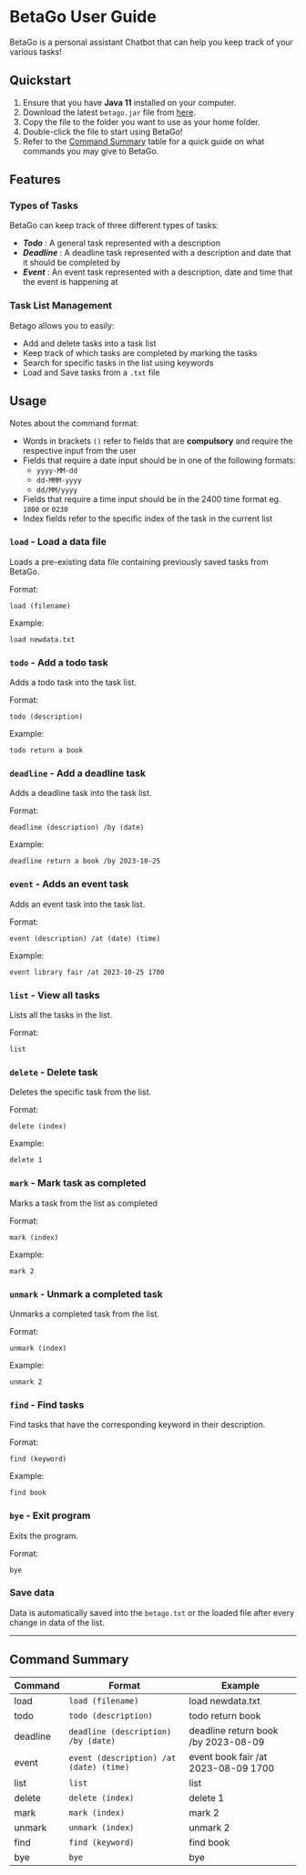 # BetaGo User Guide
BetaGo is a personal assistant Chatbot that can help you keep track of
your various tasks! 


## Quickstart
1. Ensure that you have **Java 11** installed on your computer.
2. Download the latest `betago.jar` file from [here](https://github.com/linuschancs/ip/releases/download/A-Release/betago.jar).
3. Copy the file to the folder you want to use as your home folder.
4. Double-click the file to start using BetaGo!
5. Refer to the [Command Summary](#command-summary) table for a quick guide on what commands you may give to BetaGo.


## Features 

### Types of Tasks

BetaGo can keep track of three different types of tasks:
- **_Todo_** : A general task represented with a description
- **_Deadline_** : A deadline task represented with a description and date that it should be completed by
- **_Event_** : An event task represented with a description, date and time that the event is happening at

### Task List Management

Betago allows you to easily:
- Add and delete tasks into a task list
- Keep track of which tasks are completed by marking the tasks
- Search for specific tasks in the list using keywords
- Load and Save tasks from a `.txt` file


## Usage
Notes about the command format:
- Words in brackets `()` refer to fields that are **compulsory** and require the respective input from the user
- Fields that require a date input should be in one of the following formats:
  - `yyyy-MM-dd`
  - `dd-MMM-yyyy`
  - `dd/MM/yyyy`
- Fields that require a time input should be in the 2400 time format eg. `1800` or `0230`
- Index fields refer to the specific index of the task in the current list

### `load` - Load a data file

Loads a pre-existing data file containing previously saved tasks from BetaGo.

Format:

`load (filename)`

Example:

```
load newdata.txt
```
### `todo` - Add a todo task

Adds a todo task into the task list.

Format: 

`todo (description)`

Example:

```
todo return a book
```

### `deadline` - Add a deadline task

Adds a deadline task into the task list.

Format:

`deadline (description) /by (date)`

Example:

```
deadline return a book /by 2023-10-25
```

### `event` - Adds an event task

Adds an event task into the task list.

Format:

`event (description) /at (date) (time)`

Example:

```
event library fair /at 2023-10-25 1700
```

### `list` - View all tasks

Lists all the tasks in the list.

Format:

`list`

### `delete` - Delete task

Deletes the specific task from the list.

Format:

`delete (index)`

Example:

```
delete 1
```
### `mark` - Mark task as completed

Marks a task from the list as completed

Format:

`mark (index)`

Example:

```
mark 2
```

### `unmark` - Unmark a completed task

Unmarks a completed task from the list.

Format:

`unmark (index)`

Example:

```
unmark 2
```
### `find` - Find tasks

Find tasks that have the corresponding keyword in their description.

Format:

`find (keyword)`

Example:

```
find book
```
### `bye` - Exit program

Exits the program.

Format:

`bye`

### Save data

Data is automatically saved into the `betago.txt` or the loaded file after every change in data of the list.

---

## Command Summary

| Command  | Format                                  | Example                             |
|----------|-----------------------------------------|-------------------------------------|
| load     | `load (filename)`                       | load newdata.txt                    |
| todo     | `todo (description)`                    | todo return book                    |
| deadline | `deadline (description) /by (date)`     | deadline return book /by 2023-08-09 |
| event    | `event (description) /at (date) (time)` | event book fair /at 2023-08-09 1700 |
| list     | `list`                                  | list                                |
| delete   | `delete (index)`                        | delete 1                            |
| mark     | `mark (index)`                          | mark 2                              |
| unmark   | `unmark (index)`                        | unmark 2                            |
| find     | `find (keyword)`                        | find book                           |
| bye      | `bye`                                   | bye                                 |
